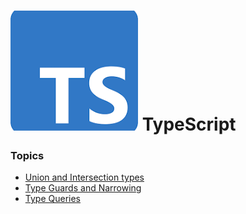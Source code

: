 #   ![TypeScript](image-2.png) TypeScript 

### Topics
- [Union and Intersection types](./UnionAndIntersectionTypes.md)
- [Type Guards and Narrowing](./TypeGuardsAndNarrowing.md)
- [Type Queries](./TypeQueries.md)
